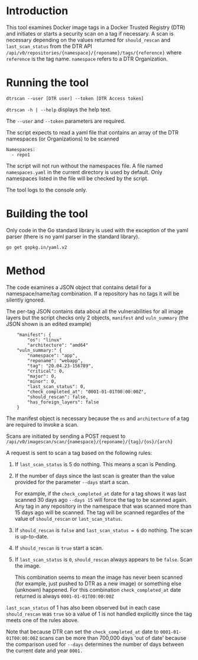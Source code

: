 # Introduction 

This tool examines Docker image tags in a Docker Trusted Registry (DTR) and initiates or starts a security scan on a tag if necessary. A scan is necessary depending on the values returned for `should_rescan` and `last_scan_status` from the DTR API `/api/v0/repositories/{namespace}/{reponame}/tags/{reference}` where `reference` is the tag name. `namespace` refers to a DTR Organization.

# Running the tool

`dtrscan --user [DTR user] --token [DTR Access token]`

`dtrscan -h | --help` displays the help text.

The `--user` and `--token` parameters are required.

The script expects to read a yaml file that contains an array of the DTR namespaces (or Organizations) to be scanned

```
Namespaces:
  - repo1
```

The script will not run without the namespaces file. A file named `namespaces.yaml` in the current directory is used by default. Only namespaces listed in the file will be checked by the script.

The tool logs to the console only.

# Building the tool

Only code in the Go standard library is used with the exception of the yaml parser (there is no yaml parser in the standard library).

`go get gopkg.in/yaml.v2`

# Method

The code examines a JSON object that contains detail for a namespace/name/tag combination. If a repository has no tags it will be silently ignored.

The per-tag JSON contains data about all the vulnerabilities for all image layers but the script checks only 2 objects, `manifest` and `vuln_summary` (the JSON shown is an edited example)

        "manifest": {
	        "os": "linux"
	        "architecture": "amd64"
        "vuln_summary:" {
            "namespace": "app",
            "reponame": "webapp",
            "tag": "20.04.23-156789",
            "critical": 0,
            "major": 0,
            "minor": 0,
            "last_scan_status": 0,
            "check_completed_at": "0001-01-01T00:00:00Z",
            "should_rescan": false,
            "has_foreign_layers": false
        }

The manifest object is necessary because the `os` and `architecture` of a tag are required to invoke a scan.

Scans are initiated by sending a POST request to `/api/v0/imagescan/scan/{namespace}/{reponame}/{tag}/{os}/{arch}`


A request is sent to scan a tag based on the following rules:
        
1. If `last_scan_status` is 5 do nothing. This means a scan is Pending.

2. If the number of days since the last scan is greater than the value provided for the parameter `--days` start a scan.

    For example, if the `check_completed_at` date for a tag shows it was last scanned 30 days ago `--days 15` will force the tag to be scanned again. Any tag in any repository in the namespace that was scanned more than 15 days ago will be scanned. The tag will be scanned regardles of the value of `should_rescan` or `last_scan_status`.

3. If `should_rescan` is `false` and `last_scan_status = 6` do nothing. The scan is up-to-date.

4. If `should_rescan` is `true` start a scan.
        
5. If `last_scan_status` is `0`, `should_rescan` always appears to be `false`. Scan the image. 

    This combination seems to mean the image has never been scanned (for example, just pushed to DTR as a new image) or something else (unknown) happened. For this combination `check_completed_at` date returned is always `0001-01-01T00:00:00Z`
        
`last_scan_status` of 1 has also been observed but in each case `should_rescan` was `true` so a value of 1 is not handled explicitly since the tag meets one of the rules above.

Note that because DTR can set the `check_completed_at` date to `0001-01-01T00:00:00Z` scans can be more than 700,000 days 'out of date' because the comparison used for `--days` determines the number of days between the current date and year `0001.` 
